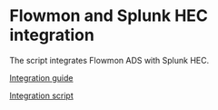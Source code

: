 # Flowmon and Splunk HEC integration

The script integrates Flowmon ADS with Splunk HEC.

[Integration guide]()

[Integration script]()
